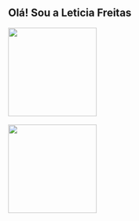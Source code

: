 ## Olá! Sou a Leticia Freitas
<div>
<a href="https://github.com/freitaszLe">
<img height="180em" src=https://github-readme-stats.vercel.app/api?username=freitaszLe&show_icons=true&theme=dracula&include_all_commits=true&count_private=true"/>
  <br>
   <br>
<img height="180em" src= https://github-readme-stats.vercel.app/api/top-langs/?username=freitaszLe&layout=compact&langs_count=16&theme=jolly"/>
  
</div>
